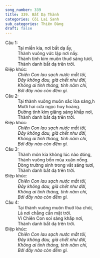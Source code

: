 ```yaml
---
song_number: 339
title: 339. Bất Dạ Thành
categories: Cõi Lai Sanh
sub_categories: Thiên Đàng
draft: false
---
```

<dl><dt>Câu 1:</dt><dd data-verse="1">Tại miền kia, nơi bất dạ ấy, <br/>Thành vuông vức lập nơi nầy. <br/>Thành tinh kim muôn thuở sáng tươi, <br/>Thành danh bất dạ trên trời. </dd><dt>Điệp khúc:</dt><dd data-chorus="1"><em>Chiên Con lau sạch nước mắt tôi, <br/>Đây không đau, già chết như đời, <br/>Không ai tính tháng, tính năm chi, <br/>Bởi đây nào còn đêm gì. </em></dd><dt>Câu 2:</dt><dd data-verse="2">Tại thành vuông muôn sắc lòa sáng,h <br/>Mười hai cửa ngọc huy hoàng. <br/>Đường tinh kim giăng sáng khắp nơi, <br/>Thành danh bất dạ trên trời. </dd><dt>Điệp khúc:</dt><dd data-chorus="1"><em>Chiên Con lau sạch nước mắt tôi, <br/>Đây không đau, già chết như đời, <br/>Không ai tính tháng, tính năm chi, <br/>Bởi đây nào còn đêm gì. </em></dd><dt>Câu 3:</dt><dd data-verse="3">Thành môn kia không lúc nào đóng, <br/>Thành vuông bốn mùa xuân nồng. <br/>Dòng trường sinh trong vắt sáng tươi, <br/>Thành danh bất dạ trên trời. </dd><dt>Điệp khúc:</dt><dd data-chorus="1"><em>Chiên Con lau sạch nước mắt tôi, <br/>Đây không đau, già chết như đời, <br/>Không ai tính tháng, tính năm chi, <br/>Bởi đây nào còn đêm gì. </em></dd><dt>Câu 4:</dt><dd data-verse="4">Tại thành vuông muôn thuở lòa chói, <br/>Là nơi chẳng cần mặt trời. <br/>Vì Chiên Con soi sáng khắp nơi, <br/>Thành danh bất dạ trên trời. </dd><dt>Điệp khúc:</dt><dd data-chorus="1"><em>Chiên Con lau sạch nước mắt tôi, <br/>Đây không đau, già chết như đời, <br/>Không ai tính tháng, tính năm chi, <br/>Bởi đây nào còn đêm gì. </em></dd></dl>
